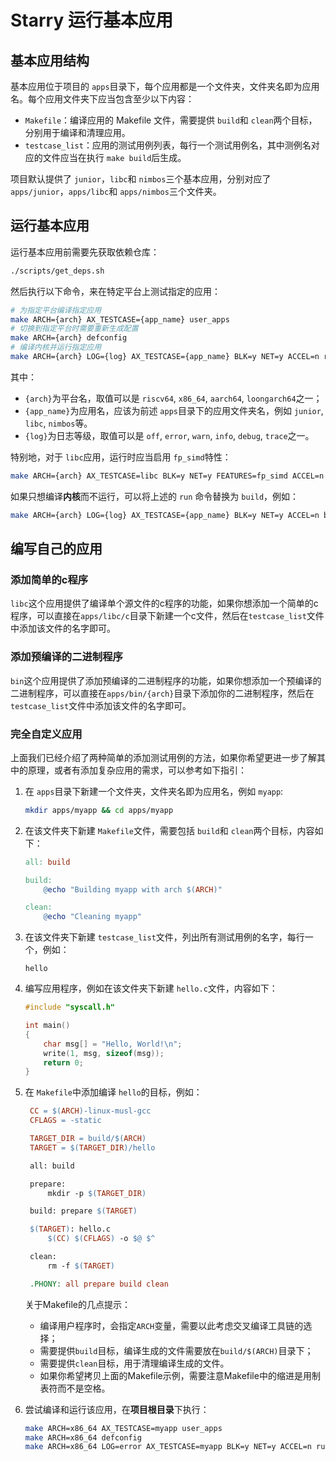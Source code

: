 # Starry 运行基本应用

## 基本应用结构

基本应用位于项目的 `apps`目录下，每个应用都是一个文件夹，文件夹名即为应用名。每个应用文件夹下应当包含至少以下内容：

- `Makefile`：编译应用的 Makefile 文件，需要提供 `build`和 `clean`两个目标，分别用于编译和清理应用。
- `testcase_list`：应用的测试用例列表，每行一个测试用例名，其中测例名对应的文件应当在执行 `make build`后生成。

项目默认提供了 `junior`，`libc`和 `nimbos`三个基本应用，分别对应了 `apps/junior`，`apps/libc`和 `apps/nimbos`三个文件夹。

## 运行基本应用

运行基本应用前需要先获取依赖仓库：

```bash
./scripts/get_deps.sh
```

然后执行以下命令，来在特定平台上测试指定的应用：

```bash
# 为指定平台编译指定应用
make ARCH={arch} AX_TESTCASE={app_name} user_apps
# 切换到指定平台时需要重新生成配置
make ARCH={arch} defconfig
# 编译内核并运行指定应用
make ARCH={arch} LOG={log} AX_TESTCASE={app_name} BLK=y NET=y ACCEL=n run
```

其中：

- `{arch}`为平台名，取值可以是 `riscv64`, `x86_64`, `aarch64`, `loongarch64`之一；
- `{app_name}`为应用名，应该为前述 `apps`目录下的应用文件夹名，例如 `junior`, `libc`, `nimbos`等。
- `{log}`为日志等级，取值可以是 `off`, `error`, `warn`, `info`, `debug`, `trace`之一。

特别地，对于 `libc`应用，运行时应当启用 `fp_simd`特性：

```bash
make ARCH={arch} AX_TESTCASE=libc BLK=y NET=y FEATURES=fp_simd ACCEL=n run
```

如果只想编译**内核**而不运行，可以将上述的 `run` 命令替换为 `build`，例如：

```bash
make ARCH={arch} LOG={log} AX_TESTCASE={app_name} BLK=y NET=y ACCEL=n build
```

## 编写自己的应用

### 添加简单的c程序

`libc`这个应用提供了编译单个源文件的c程序的功能，如果你想添加一个简单的c程序，可以直接在`apps/libc/c`目录下新建一个c文件，然后在`testcase_list`文件中添加该文件的名字即可。

### 添加预编译的二进制程序

`bin`这个应用提供了添加预编译的二进制程序的功能，如果你想添加一个预编译的二进制程序，可以直接在`apps/bin/{arch}`目录下添加你的二进制程序，然后在`testcase_list`文件中添加该文件的名字即可。

### 完全自定义应用

上面我们已经介绍了两种简单的添加测试用例的方法，如果你希望更进一步了解其中的原理，或者有添加复杂应用的需求，可以参考如下指引：

1. 在 `apps`目录下新建一个文件夹，文件夹名即为应用名，例如 `myapp`:

   ```bash
   mkdir apps/myapp && cd apps/myapp
   ```

2. 在该文件夹下新建 `Makefile`文件，需要包括 `build`和 `clean`两个目标，内容如下：

   ```makefile
   all: build

   build:
       @echo "Building myapp with arch $(ARCH)"

   clean:
       @echo "Cleaning myapp"
   ```

3. 在该文件夹下新建 `testcase_list`文件，列出所有测试用例的名字，每行一个，例如：

   ```text
   hello
   ```

4. 编写应用程序，例如在该文件夹下新建 `hello.c`文件，内容如下：

   ```c
   #include "syscall.h"

   int main()
   {
       char msg[] = "Hello, World!\n";
       write(1, msg, sizeof(msg));
       return 0;
   }
   ```

5. 在 `Makefile`中添加编译 `hello`的目标，例如：

   ```makefile
    CC = $(ARCH)-linux-musl-gcc
    CFLAGS = -static

    TARGET_DIR = build/$(ARCH)
    TARGET = $(TARGET_DIR)/hello

    all: build

    prepare:
        mkdir -p $(TARGET_DIR)

    build: prepare $(TARGET)

    $(TARGET): hello.c
        $(CC) $(CFLAGS) -o $@ $^

    clean:
        rm -f $(TARGET)

    .PHONY: all prepare build clean
   ```

   关于Makefile的几点提示：

   - 编译用户程序时，会指定`ARCH`变量，需要以此考虑交叉编译工具链的选择；
   - 需要提供`build`目标，编译生成的文件需要放在`build/$(ARCH)`目录下；
   - 需要提供`clean`目标，用于清理编译生成的文件。
   - 如果你希望拷贝上面的Makefile示例，需要注意Makefile中的缩进是用制表符而不是空格。

6. 尝试编译和运行该应用，在**项目根目录**下执行：

   ```bash
   make ARCH=x86_64 AX_TESTCASE=myapp user_apps
   make ARCH=x86_64 defconfig
   make ARCH=x86_64 LOG=error AX_TESTCASE=myapp BLK=y NET=y ACCEL=n run
   ```

